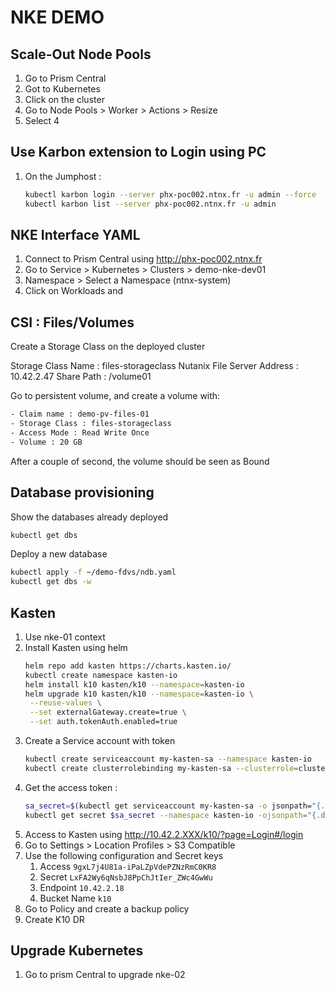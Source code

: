 # NKE DEMO


## Scale-Out Node Pools
1. Go to Prism Central
2. Got to Kubernetes
3. Click on the cluster
4. Go to Node Pools > Worker > Actions > Resize
5. Select 4 

## Use Karbon extension to Login using PC
1. On the Jumphost :
   ```bash
   kubectl karbon login --server phx-poc002.ntnx.fr -u admin --force
   kubectl karbon list --server phx-poc002.ntnx.fr -u admin
   ```


## NKE Interface YAML
1. Connect to Prism Central using http://phx-poc002.ntnx.fr
2. Go to Service > Kubernetes > Clusters > demo-nke-dev01
3. Namespace > Select a Namespace (ntnx-system)
4. Click on Workloads and 


## CSI : Files/Volumes

Create a Storage Class on the deployed cluster

Storage Class Name : files-storageclass
Nutanix File Server Address : 10.42.2.47
Share Path : /volume01

Go to persistent volume, and create a volume with:
```bash
- Claim name : demo-pv-files-01
- Storage Class : files-storageclass
- Access Mode : Read Write Once
- Volume : 20 GB
```

After a couple of second, the volume should be seen as Bound

## Database provisioning
Show the databases already deployed
```bash
kubectl get dbs
```
Deploy a new database
```bash
kubectl apply -f ~/demo-fdvs/ndb.yaml
kubectl get dbs -w
```

## Kasten
1. Use nke-01 context
2. Install Kasten using helm
   ```bash
   helm repo add kasten https://charts.kasten.io/
   kubectl create namespace kasten-io
   helm install k10 kasten/k10 --namespace=kasten-io
   helm upgrade k10 kasten/k10 --namespace=kasten-io \
    --reuse-values \
    --set externalGateway.create=true \
    --set auth.tokenAuth.enabled=true
    ```
3. Create a Service account with token
   ```bash
   kubectl create serviceaccount my-kasten-sa --namespace kasten-io
   kubectl create clusterrolebinding my-kasten-sa --clusterrole=cluster-admin --serviceaccount=kasten-io:kasten-sa
   ```
4. Get the access token :
   ```bash
   sa_secret=$(kubectl get serviceaccount my-kasten-sa -o jsonpath="{.secrets[0].name}" --namespace kasten-io)
   kubectl get secret $sa_secret --namespace kasten-io -ojsonpath="{.data.token}{'\n'}" | base64 --decode
   ```
5. Access to Kasten using http://10.42.2.XXX/k10/?page=Login#/login
6. Go to Settings > Location Profiles > S3 Compatible
7. Use the following configuration and Secret keys
   1. Access
   ```9gxL7j4U81a-iPaLZpVdePZNzRmC0KR8```
   2. Secret
   ```LxFA2Wy6qNsbJ8PpChJtIer_ZWc4GwWu```
   3. Endpoint
   ```10.42.2.18```
   4. Bucket Name
   ```k10```
8. Go to Policy and create a backup policy
9. Create K10 DR

## Upgrade Kubernetes
1. Go to prism Central to upgrade nke-02
